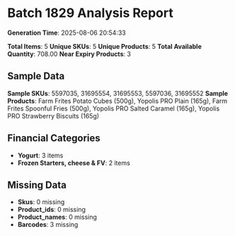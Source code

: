 # Batch 1829 Analysis Report

**Generation Time**: 2025-08-06 20:54:33

**Total Items**: 5
**Unique SKUs**: 5
**Unique Products**: 5
**Total Available Quantity**: 708.00
**Near Expiry Products**: 3

## Sample Data
**Sample SKUs**: 5597035, 31695554, 31695553, 5597036, 31695552
**Sample Products**: Farm Frites Potato Cubes (500g), Yopolis PRO Plain (165g), Farm Frites Spoonful Fries (500g), Yopolis PRO Salted Caramel (165g), Yopolis PRO Strawberry Biscuits (165g)

## Financial Categories
- **Yogurt**: 3 items
- **Frozen Starters, cheese & FV**: 2 items

## Missing Data
- **Skus**: 0 missing
- **Product_ids**: 0 missing
- **Product_names**: 0 missing
- **Barcodes**: 3 missing
